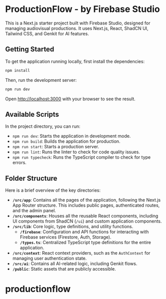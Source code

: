 # ProductionFlow - by Firebase Studio

This is a Next.js starter project built with Firebase Studio, designed for managing audiovisual productions. It uses Next.js, React, ShadCN UI, Tailwind CSS, and Genkit for AI features.

## Getting Started

To get the application running locally, first install the dependencies:

```bash
npm install
```

Then, run the development server:

```bash
npm run dev
```

Open [http://localhost:3000](http://localhost:3000) with your browser to see the result.

## Available Scripts

In the project directory, you can run:

- `npm run dev`: Starts the application in development mode.
- `npm run build`: Builds the application for production.
- `npm run start`: Starts a production server.
- `npm run lint`: Runs the linter to check for code quality issues.
- `npm run typecheck`: Runs the TypeScript compiler to check for type errors.

## Folder Structure

Here is a brief overview of the key directories:

- **`/src/app`**: Contains all the pages of the application, following the Next.js App Router structure. This includes public pages, authenticated routes, and the admin panel.
- **`/src/components`**: Houses all the reusable React components, including UI components from ShadCN (`/ui`) and custom application components.
- **`/src/lib`**: Core logic, type definitions, and utility functions.
  - **`/firebase`**: Configuration and API functions for interacting with Firebase services (Firestore, Auth, Storage).
  - **`/types.ts`**: Centralized TypeScript type definitions for the entire application.
- **`/src/context`**: React context providers, such as the `AuthContext` for managing user authentication state.
- **`/src/ai`**: Contains all AI-related logic, including Genkit flows.
- **`/public`**: Static assets that are publicly accessible.
# productionflow
